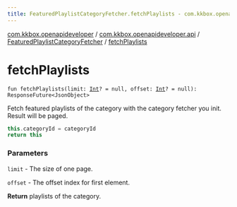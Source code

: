 ```yaml
---
title: FeaturedPlaylistCategoryFetcher.fetchPlaylists - com.kkbox.openapideveloper
---
```


[com.kkbox.openapideveloper](../../index.html) / [com.kkbox.openapideveloper.api](../index.html) / [FeaturedPlaylistCategoryFetcher](index.html) / [fetchPlaylists](.)

# fetchPlaylists

`fun fetchPlaylists(limit: `[`Int`](https://kotlinlang.org/api/latest/jvm/stdlib/kotlin/-int/index.html)`? = null, offset: `[`Int`](https://kotlinlang.org/api/latest/jvm/stdlib/kotlin/-int/index.html)`? = null): ResponseFuture<JsonObject>`

Fetch featured playlists of the category with the category fetcher you init. Result will be paged.

``` kotlin
this.categoryId = categoryId
return this
```

### Parameters

`limit` - The size of one page.

`offset` - The offset index for first element.

**Return**
playlists of the category.

